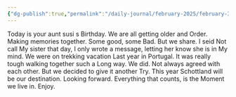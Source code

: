 ```yaml
---
{"dg-publish":true,"permalink":"/daily-journal/february-2025/february-3-2025/"}
---
```


Today is your aunt susi s Birthday. We are all getting older and Order. Making memories together. Some good, some Bad. But we share. I seid Not call My sister that day, I only wrote a message, letting her know she is in My mind. 
We were on trekking vacation Last year in Portugal. It was really tough walking together such a Long way. We did. Not always agreed with each other. But we decided to give it another Try. This year Schottland will be our destination. Looking forward. Everything that counts, is the Moment we live in. Enjoy.
